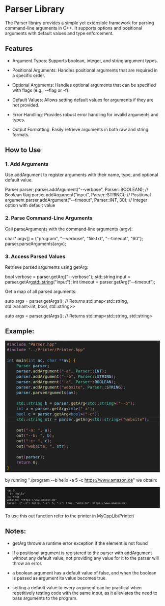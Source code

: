 # Parser Library

The Parser library provides a simple yet extensible framework for parsing command-line arguments in C++. It supports options and positional arguments with default values and type enforcement.

## Features
- Argument Types: Supports boolean, integer, and string argument types.

- Positional Arguments: Handles positional arguments that are required in a specific order.

- Optional Arguments: Handles optional arguments that can be specified with flags (e.g., --flag or -f).

- Default Values: Allows setting default values for arguments if they are not provided.

- Error Handling: Provides robust error handling for invalid arguments and types.

- Output Formatting: Easily retrieve arguments in both raw and string formats.

## How to Use

### 1. Add Arguments
Use addArgument to register arguments with their name, type, and optional default value.

Parser parser;
parser.addArgument("--verbose", Parser::BOOLEAN); // Boolean flag
parser.addArgument("input", Parser::STRING);      // Positional argument
parser.addArgument("--timeout", Parser::INT, 30); // Integer option with default value

### 2. Parse Command-Line Arguments
Call parseArguments with the command-line arguments (argv):

char* argv[] = {"program", "--verbose", "file.txt", "--timeout", "60"};
parser.parseArguments(argv);

### 3. Access Parsed Values
Retrieve parsed arguments using getArg:

bool verbose = parser.getArg<bool>("--verbose");
std::string input = parser.getArg<std::string>("input");
int timeout = parser.getArg<int>("--timeout");

Get a map of all parsed arguments:

auto args = parser.getArgs(); // Returns std::map<std::string, std::variant<int, bool, std::string>>

auto args = parser.getArgs(); // Returns std::map<std::string, std::string>

## Example:

![alt text](imgs/simple.png)

by running "./program --b hello -a 5 -c https://www.amazon.de" we obtain:

![alt text](imgs/simple_result.png)

To use this out function refer to the printer in MyCppLib/Printer/

## Notes:

- getArg throws a runtime error exception if the element is not found

- if a positional argument is registered to the parser with addArgument without any default value, not providing any value for it to the parser will throw an error.

- a boolean argument has a default value of false, and when the boolean is passed as argument its value becomes true.

- setting a default value to every argument can be practical when repetitively testing code with the same input, as it alleviates the need to pass arguments to the program.
